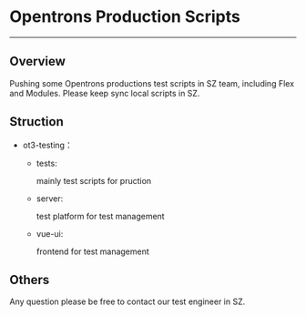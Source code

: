 # Opentrons Production Scripts

***

## Overview

Pushing some Opentrons productions test scripts in SZ team, including Flex and Modules. Please keep sync local scripts in SZ.

## Struction

- ot3-testing：

  - tests:

    mainly test scripts for pruction

  - server:

    test platform for test management

  - vue-ui:

    frontend for test management

## Others

Any question please be free to contact our test engineer in SZ.













